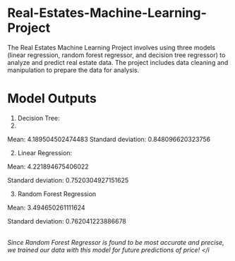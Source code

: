 # Real-Estates-Machine-Learning-Project
 The Real Estates Machine Learning Project involves using three models (linear regression, random forest regressor, and decision tree regressor) to analyze and predict real estate data. The project includes data cleaning and manipulation to prepare the data for analysis.

<a href="https://github.com/Sharmaa99/Real-Estates-Machine-Learning-Project/blob/aa8d7e727601f7a3a8be26320c8f1d76b294bb1a/download.png"></a>
# Model Outputs
1. Decision Tree:
2.
Mean: 4.189504502474483 Standard deviation: 0.848096620323756

2. Linear Regression:

Mean: 4.221894675406022

Standard deviation: 0.7520304927151625

3. Random Forest Regression

Mean: 3.494650261111624

Standard deviation: 0.762041223886678

<br><i>Since Random Forest Regressor is found to be most accurate and precise, we trained our data with this model for future predictions of price!
</i
